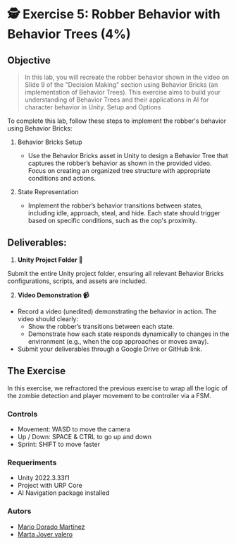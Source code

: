 # 🕵️ Exercise 5: Robber Behavior with Behavior Trees (4%)

## Objective

> In this lab, you will recreate the robber behavior shown in the video on Slide 9 of the "Decision Making" section using Behavior Bricks (an implementation of Behavior Trees). This exercise aims to build your understanding of Behavior Trees and their applications in AI for character behavior in Unity.
Setup and Options

To complete this lab, follow these steps to implement the robber's behavior using Behavior Bricks:

1. Behavior Bricks Setup
    - Use the Behavior Bricks asset in Unity to design a Behavior Tree that captures the robber’s behavior as shown in the provided video. Focus on creating an organized tree structure with appropriate conditions and actions.

2. State Representation
    - Implement the robber’s behavior transitions between states, including idle, approach, steal, and hide. Each state should trigger based on specific conditions, such as the cop's proximity.

## Deliverables:

1. **Unity Project Folder 📁**

Submit the entire Unity project folder, ensuring all relevant Behavior Bricks configurations, scripts, and assets are included.

2. **Video Demonstration 📹**

- Record a video (unedited) demonstrating the behavior in action. The video should clearly:
    - Show the robber’s transitions between each state.
    - Demonstrate how each state responds dynamically to changes in the environment (e.g., when the cop approaches or moves away).
- Submit your deliverables through a Google Drive or GitHub link.
 
## The Exercise

In this exercise, we refractored the previous exercise to wrap all the logic of the zombie detection and player movement to be controller via a FSM.

### Controls

- Movement: WASD to move the camera
- Up / Down: SPACE & CTRL to go up and down
- Sprint: SHIFT to move faster

### Requeriments

- Unity 2022.3.33f1
- Project with URP Core
- AI Navigation package installed
    
### Autors
 - [Mario Dorado Martínez](https://github.com/mdoradom)
 - [Marta Jover valero](https://github.com/MartaGnarta)
    
